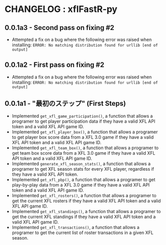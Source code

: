# CHANGELOG : xflFastR-py

## 0.0.1a3 - Second pass on fixing #2

- Attempted a fix on a bug where the following error was raised when installing:
  `ERROR: No matching distribution found for urllib [end of output]`

## 0.0.1a2 - First pass on fixing #2

- Attempted a fix on a bug where the following error was raised when installing:
  `ERROR: No matching distribution found for urllib [end of output]`

## 0.0.1a1 - "最初のステップ" (First Steps)

- Implemented `get_xfl_game_participation()`, a function that allows a programer to get player participation data if they have a valid XFL API token and a valid XFL API game ID.
- Implemented `get_xfl_player_box()`, a function that allows a programer to get player box score data from a XFL 3.0 game if they have a valid XFL API token and a valid XFL API game ID.
- Implemented `get_xfl_team_box()`, a function that allows a programer to get team box score data from a XFL 3.0 game if they have a valid XFL API token and a valid XFL API game ID.
- Implemented `generate_xfl_season_stats()`, a function that allows a programer to get XFL season stats for every XFL player, regardless if they have a valid XFL API token.
- Implemented `get_xfl_pbp()`, a function that allows a programer to get play-by-play data from a XFL 3.0 game if they have a valid XFL API token and a valid XFL API game ID.
- Implemented `get_xfl_rosters()`, a function that allows a programer to get the current XFL rosters if they have a valid XFL API token and a valid XFL API game ID.
- Implemented `get_xfl_standings()`, a function that allows a programer to get the current XFL standings if they have a valid XFL API token and a valid XFL API game ID.
- Implemented `get_xfl_transactions()`, a function that allows a programer to get the current list of roster transactions in a given XFL season.
